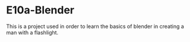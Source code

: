 # E10a-Blender
 This is a project used in order to learn the basics of blender in creating a man with a flashlight.
